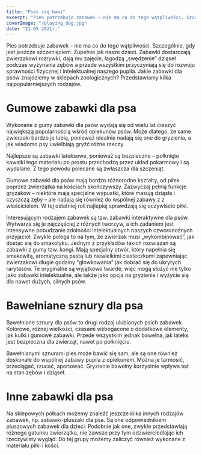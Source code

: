 ```yaml
---
title: "Pies się bawi"
excerpt: "Pies potrzebuje zabawek – nie ma co do tego wątpliwości. Szczególnie, gdy jest jeszcze szczenięciem. Zupełnie jak nasze dzieci. Zabawki dostarczają zwierzakowi rozrywki, dają mu zajęcie, łagodzą „swędzenie” dziąseł podczas wyżynania zębów a przede wszystkim przyczyniają się do rozwoju sprawności fizycznej i intelektualnej naszego pupila. Jakie zabawki dla psów znajdziemy w sklepach zoologicznych? Przedstawiamy kilka najpopularniejszych rodzajów."
coverImage: "/playing_dog.jpg"
date: "21.05 2021r."
---
```


Pies potrzebuje zabawek – nie ma co do tego wątpliwości. Szczególnie, gdy jest jeszcze szczenięciem. Zupełnie jak nasze dzieci. Zabawki dostarczają zwierzakowi rozrywki, dają mu zajęcie, łagodzą „swędzenie” dziąseł podczas wyżynania zębów a przede wszystkim przyczyniają się do rozwoju sprawności fizycznej i intelektualnej naszego pupila. Jakie zabawki dla psów znajdziemy w sklepach zoologicznych? Przedstawiamy kilka najpopularniejszych rodzajów.

# Gumowe zabawki dla psa

Wykonane z gumy zabawki dla psów wydają się od wielu lat cieszyć największą popularnością wśród opiekunów psów. Może dlatego, że same zwierzaki bardzo je lubią, ponieważ idealnie nadają się one do gryzienia, a jak wiadomo psy uwielbiają gryźć różne rzeczy.

Najlepsze są zabawki lateksowe, ponieważ są bezpieczne – połknięte kawałki tego materiału po prostu przechodzą przez układ pokarmowy i są wydalane. Z tego powodu polecane są zwłaszcza dla szczeniąt.

Gumowe zabawki dla psów mają bardzo różnorodne kształty, od piłek poprzez zwierzątka na kościach skończywszy. Zazwyczaj pełnią funkcje gryzaków – niektóre mają specjalne wypustki, które masują dziąsła i czyszczą zęby – ale nadają się również do wspólnej zabawy z z właścicielem. W tej ostatniej roli najlepiej sprawdzają się oczywiście piłki.

Interesującym rodzajem zabawek są tzw. zabawki interaktywne dla psów. Wytwarza się je najczęściej z różnych tworzyw, a ich zadaniem jest intensywne pobudzanie zdolności intelektualnych naszych czworonożnych przyjaciół. Zwykle polega to na tym, że zwierzak musi „wykombinować”, jak dostać się do smakołyku. Jednym z przykładów takich rozwiazań są zabawki z gumy tzw. kongi. Mają specjalny otwór, który napełnia się smakowitą, aromatyczną pastą lub niewielkimi ciasteczkami zapewniając zwierzakowi długie godziny "główkowania" jak dobrać się do ukrytych rarytasów. Te oryginalne są wyjątkowo twarde, więc mogą służyć nie tylko jako zabawki intelektualne, ale także jako opcja na gryzienie i wyżycie się dla nawet dużych, silnych psów.

# Bawełniane sznury dla psa

Bawełniane sznury dla psów to drugi rodzaj ulubionych psich zabawek. Kolorowe, różnej wielkości, czasami wzbogacone o dodatkowe elementy, jak kulki i gumowe zabawki. Przede wszystkim jednak bawełna, jak lateks jest bezpieczna dla zwierząt, nawet po połknięciu.

Bawełnianymi sznurami pies może bawić się sam, ale są one również doskonałe do wspólnej zabawy pupila z opiekunem. Można je tarmosić, przeciągać, rzucać, aportować. Gryzienie bawełny korzystnie wpływa też na stan zębów i dziąseł.

# Inne zabawki dla psa

Na sklepowych półkach możemy znaleźć jeszcze kilka innych rodzajów zabawek, np. zabawki-pluszaki dla psa. Są one odpowiednikiem pluszowych zabawek dla dzieci. Podobnie jak one, zwykle przedstawiają różnego gatunku zwierzątka, nie zawsze przy tym odzwierciedlając ich rzeczywisty wygląd. Do tej grupy możemy zaliczyć również wykonane z materiału piłki i kości.
